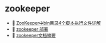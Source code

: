 # zookeeper

* 📄 [ZooKeeper中bin目录4个脚本执行文件详解](zookeeper/ZooKeeper中bin目录4个脚本执行文件详解.md)
* 📄 [zookeeper 部署](zookeeper/zookeeper%20部署.md)
* 📄 [zookeeper文档摘要](zookeeper/zookeeper文档摘要.md)

‍
